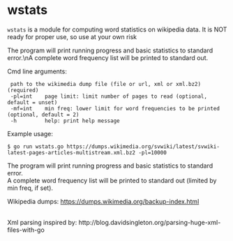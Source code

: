 # wstats

`wstats` is a module for computing word statistics on wikipedia data. It is NOT ready for proper use, so use at your own risk

The program will print running progress and basic statistics to standard error.\nA complete word frequency list will be printed to standard out.


Cmd line arguments:

     path to the wikimedia dump file (file or url, xml or xml.bz2) (required)
     -pl=int    page limit: limit number of pages to read (optional, default = unset)
     -mf=int    min freq: lower limit for word frequencies to be printed (optional, default = 2)
     -h         help: print help message

Example usage:

    $ go run wstats.go https://dumps.wikimedia.org/svwiki/latest/svwiki-latest-pages-articles-multistream.xml.bz2 -pl=10000


The program will print running progress and basic statistics to standard error.<br/>
A complete word frequency list will be printed to standard out (limited by min freq, if set).

Wikipedia dumps: https://dumps.wikimedia.org/backup-index.html

<br/>
Xml parsing inspired by: http://blog.davidsingleton.org/parsing-huge-xml-files-with-go
